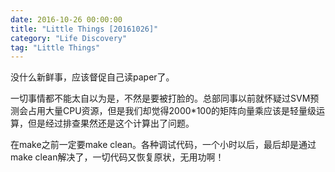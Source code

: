 ```yaml
---
date: 2016-10-26 00:00:00
title: "Little Things [20161026]"
category: "Life Discovery"
tag: "Little Things"
---
```


没什么新鲜事，应该督促自己读paper了。

一切事情都不能太自以为是，不然是要被打脸的。总部同事以前就怀疑过SVM预测会占用大量CPU资源，但是我们却觉得2000*100的矩阵向量乘应该是轻量级运算，但是经过排查果然还是这个计算出了问题。

在make之前一定要make clean。各种调试代码，一个小时以后，最后却是通过make clean解决了，一切代码又恢复原状，无用功啊！